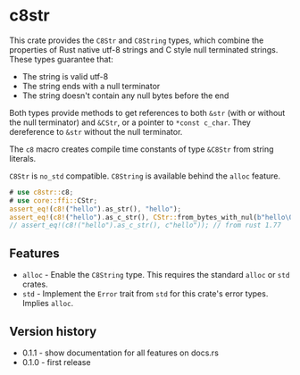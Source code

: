 # c8str

This crate provides the `C8Str` and `C8String` types, which combine the properties
of Rust native utf-8 strings and C style null terminated strings. These types guarantee that:

- The string is valid utf-8
- The string ends with a null terminator
- The string doesn't contain any null bytes before the end

Both types provide methods to get references to both `&str` (with or without the null
terminator) and `&CStr`, or a pointer to `*const c_char`. They dereference to `&str`
without the null terminator.

The `c8` macro creates compile time constants of type `&C8Str` from string literals.

`C8Str` is `no_std` compatible. `C8String` is available behind the `alloc` feature.

```rust
# use c8str::c8;
# use core::ffi::CStr;
assert_eq!(c8!("hello").as_str(), "hello");
assert_eq!(c8!("hello").as_c_str(), CStr::from_bytes_with_nul(b"hello\0").unwrap());
// assert_eq!(c8!("hello").as_c_str(), c"hello")); // from rust 1.77
```

## Features

- `alloc` - Enable the `C8String` type. This requires the standard `alloc` or `std` crates.
- `std` - Implement the `Error` trait from `std` for this crate's error types. Implies `alloc`.

## Version history

- 0.1.1 - show documentation for all features on docs.rs
- 0.1.0 - first release
